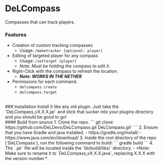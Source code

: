# DeLCompass
Compasses that can track players.
<br>
### Features
- Creation of custom tracking compasses
    - Usage: `/maketracker [optional: player]`
- Editing of targeted player for any compass
    - Usage: `/settarget [player]`
    - *Note: Must be holding the compass to edit it.*
- Right-Click with the compass to refresh the location.
    - ***Note: WORKS IN THE NETHER***
- Permissions for each command.
    - `delcompass.create`
    - `delcompass.target`
<br>
### Installation
Install it like any old plugin.
Just take the `DeLCompass_vX.X.X.jar` and stick that sucker into your plugins directory and you should be good to go!
<br>
#### Build from source
1. Clone the repo.
    ```
    git clone https://github.com/DeLDevs/DeLCompass.git DeLCompass.git`
    ```
2. Ensure that you have Gradle and java installed.
    - https://gradle.org/install/
    - https://www.java.com/en/download/
3. Inside the root directory of the repo (`DeLCompass`), run the following command to build:
    ```
    gradle build
    ```
4. The `.jar` file will be located inside the `lib/build/libs/` directory.
    - *Note: Make sure to rename it to `DeLCompass_vX.X.X.java`, replacing X.X.X with the version number.*

